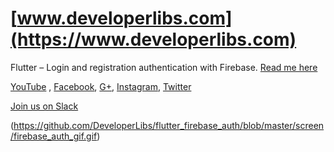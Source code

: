 # [www.developerlibs.com](https://www.developerlibs.com)

Flutter – Login and registration authentication with Firebase. [Read me here](https://www.developerlibs.com/2018/10/flutter-login-registration-authentication-firebase.html)

[YouTube](https://youtu.be/dt4HlORuT7Q) ,
[Facebook](https://www.facebook.com/developerlibs), 
[G+](https://plus.google.com/109457600203481575432),
[Instagram](https://www.instagram.com/developerlibs/), 
[Twitter](https://twitter.com/LibsDeveloper)

[Join us on Slack](https://join.slack.com/t/developerlibs/shared_invite/enQtNDU1NzQzNTM5MDYwLTk0Mjc2MWQwNGExNDdiZWQ5MzJlYTVhZGQzMTRiOTcwODVmOGNmMWM5NTZkYWIxNDExNWM0NWMzZjBhODRmNDg)

(https://github.com/DeveloperLibs/flutter_firebase_auth/blob/master/screen/firebase_auth_gif.gif)
